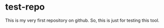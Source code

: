 test-repo
=========

This is my very first repository on github. So, this is just for testing this tool.
